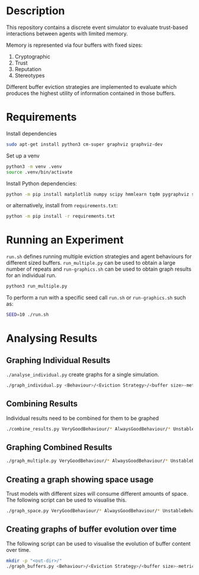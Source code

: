 # Description

This repository contains a discrete event simulator to evaluate trust-based interactions between agents with limited memory.

Memory is represented via four buffers with fixed sizes:
 1. Cryptographic
 2. Trust
 3. Reputation
 4. Stereotypes

Different buffer eviction strategies are implemented to evaluate which produces the highest utility of information contained in those buffers.

# Requirements

Install dependencies
```bash
sudo apt-get install python3 cm-super graphviz graphviz-dev
```

Set up a venv
```bash
python3 -m venv .venv
source .venv/bin/activate
```

Install Python dependencies:
```bash
python -m pip install matplotlib numpy scipy hmmlearn tqdm pygraphviz seaborn more_itertools frozenlist typing_extensions cuckoopy
```
or alternatively, install from `requirements.txt`:
```bash
python -m pip install -r requirements.txt
```

# Running an Experiment

`run.sh` defines running multiple eviction strategies and agent behaviours for different sized buffers.
`run_multiple.py` can be used to obtain a large number of repeats and `run-graphics.sh` can be used to obtain graph results for an individual run.

```bash
python3 run_multiple.py
```

To perform a run with a specific seed call `run.sh` or `run-graphics.sh` such as:
```bash
SEED=10 ./run.sh
```

# Analysing Results

## Graphing Individual Results

`./analyse_individual.py` create graphs for a single simulation.

```bash
./graph_individual.py <Behaviour>/<Eviction Strategy>/<buffer size>-metrics.<seed>.pickle.bz2
```

## Combining Results

Individual results need to be combined for them to be graphed

```bash
./combine_results.py VeryGoodBehaviour/* AlwaysGoodBehaviour/* UnstableBehaviour/* GoodBehaviour/*
```

## Graphing Combined Results

```bash
./graph_multiple.py VeryGoodBehaviour/* AlwaysGoodBehaviour/* UnstableBehaviour/* GoodBehaviour/*
```

## Creating a graph showing space usage

Trust models with different sizes will consume different amounts of space. The following script can be used to visualise this.

```bash
./graph_space.py VeryGoodBehaviour/* AlwaysGoodBehaviour/* UnstableBehaviour/* GoodBehaviour/*
```

## Creating graphs of buffer evolution over time

The following script can be used to visualise the evolution of buffer content over time.

```bash
mkdir -p "<out-dir>/"
./graph_buffers.py <Behaviour>/<Eviction Strategy>/<buffer size>-metrics.<seed>.pickle.bz2 --path-prefix "<out-dir>/"
```

